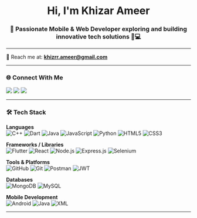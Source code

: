 ﻿<h1 align="center">Hi, I'm Khizar Ameer</h1>
<h3 align="center">🚀 Passionate Mobile & Web Developer exploring and building innovative tech solutions 📱💻</h3>

---


📧 Reach me at: **khizrr.ameer@gmail.com**


---

### 🌐 Connect With Me
<p align="left">
  <a href="https://www.linkedin.com/in/khizr-ameer" target="_blank"><img src="https://img.shields.io/badge/LinkedIn-blue?logo=linkedin&style=for-the-badge" /></a>
  <a href="https://www.facebook.com/khizar.ameer.ch" target="_blank"><img src="https://img.shields.io/badge/Facebook-1877F2?logo=facebook&style=for-the-badge" /></a>
  <a href="https://www.instagram.com/khizr.ameer" target="_blank"><img src="https://img.shields.io/badge/Instagram-E4405F?logo=instagram&style=for-the-badge" /></a>
</p>

---

### 🛠 Tech Stack

**Languages**
<br>
![C++](https://img.shields.io/badge/C++-00599C?style=for-the-badge&logo=c%2B%2B&logoColor=white)
![Dart](https://img.shields.io/badge/Dart-0175C2?style=for-the-badge&logo=dart&logoColor=white)
![Java](https://img.shields.io/badge/Java-ED8B00?style=for-the-badge&logo=java&logoColor=white)
![JavaScript](https://img.shields.io/badge/JavaScript-F7DF1E?style=for-the-badge&logo=javascript&logoColor=black)
![Python](https://img.shields.io/badge/Python-3670A0?style=for-the-badge&logo=python&logoColor=ffdd54)
![HTML5](https://img.shields.io/badge/HTML5-E34F26?style=for-the-badge&logo=html5&logoColor=white)
![CSS3](https://img.shields.io/badge/CSS3-1572B6?style=for-the-badge&logo=css3&logoColor=white)

**Frameworks / Libraries**
<br>
![Flutter](https://img.shields.io/badge/Flutter-02569B?style=for-the-badge&logo=flutter&logoColor=white)
![React](https://img.shields.io/badge/React-20232a?style=for-the-badge&logo=react&logoColor=61DAFB)
![Node.js](https://img.shields.io/badge/Node.js-339933?style=for-the-badge&logo=node.js&logoColor=white)
![Express.js](https://img.shields.io/badge/Express.js-404d59?style=for-the-badge)
![Selenium](https://img.shields.io/badge/Selenium-43B02A?style=for-the-badge&logo=selenium&logoColor=white)

**Tools & Platforms**
<br>
![GitHub](https://img.shields.io/badge/GitHub-181717?style=for-the-badge&logo=github)
![Git](https://img.shields.io/badge/Git-F05032?style=for-the-badge&logo=git&logoColor=white)
![Postman](https://img.shields.io/badge/Postman-FF6C37?style=for-the-badge&logo=postman)
![JWT](https://img.shields.io/badge/JWT-000000?style=for-the-badge&logo=JSON%20web%20tokens)

**Databases**
<br>
![MongoDB](https://img.shields.io/badge/MongoDB-4ea94b?style=for-the-badge&logo=mongodb&logoColor=white)
![MySQL](https://img.shields.io/badge/MySQL-00758F?style=for-the-badge&logo=mysql&logoColor=white)

**Mobile Development**
<br>
![Android](https://img.shields.io/badge/Android-3DDC84?style=for-the-badge&logo=android&logoColor=white)
![Java](https://img.shields.io/badge/Java%20(Android)-ED8B00?style=for-the-badge&logo=java&logoColor=white)
![XML](https://img.shields.io/badge/XML-E44D26?style=for-the-badge)

---

